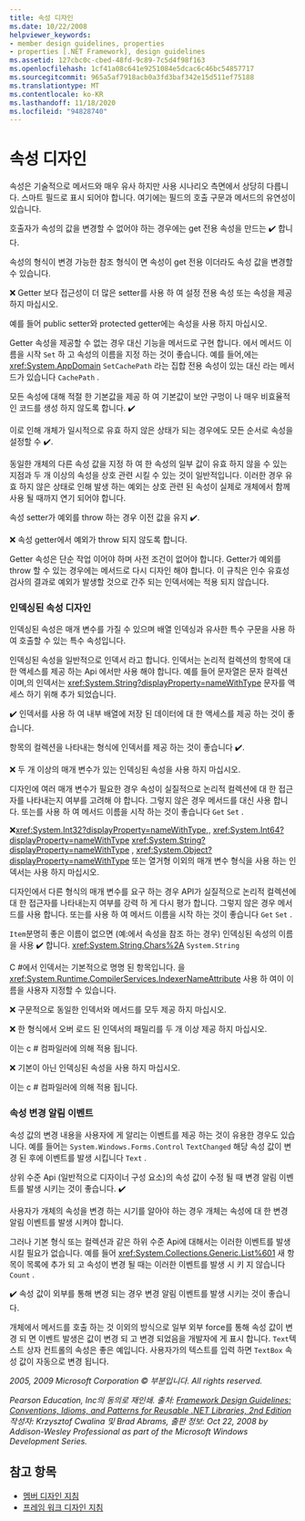 ```yaml
---
title: 속성 디자인
ms.date: 10/22/2008
helpviewer_keywords:
- member design guidelines, properties
- properties [.NET Framework], design guidelines
ms.assetid: 127cbc0c-cbed-48fd-9c89-7c5d4f98f163
ms.openlocfilehash: 1cf41a08c641e9251084e5dcac6c46bc54857717
ms.sourcegitcommit: 965a5af7918acb0a3fd3baf342e15d511ef75188
ms.translationtype: MT
ms.contentlocale: ko-KR
ms.lasthandoff: 11/18/2020
ms.locfileid: "94828740"
---
```

# <a name="property-design"></a>속성 디자인
속성은 기술적으로 메서드와 매우 유사 하지만 사용 시나리오 측면에서 상당히 다릅니다. 스마트 필드로 표시 되어야 합니다. 여기에는 필드의 호출 구문과 메서드의 유연성이 있습니다.

 호출자가 속성의 값을 변경할 수 없어야 하는 경우에는 get 전용 속성을 만드는 ✔️ 합니다.

 속성의 형식이 변경 가능한 참조 형식이 면 속성이 get 전용 이더라도 속성 값을 변경할 수 있습니다.

 ❌ Getter 보다 접근성이 더 많은 setter를 사용 하 여 설정 전용 속성 또는 속성을 제공 하지 마십시오.

 예를 들어 public setter와 protected getter에는 속성을 사용 하지 마십시오.

 Getter 속성을 제공할 수 없는 경우 대신 기능을 메서드로 구현 합니다. 에서 메서드 이름을 시작 `Set` 하 고 속성의 이름을 지정 하는 것이 좋습니다. 예를 들어,에는 <xref:System.AppDomain> `SetCachePath` 라는 집합 전용 속성이 있는 대신 라는 메서드가 있습니다 `CachePath` .

 모든 속성에 대해 적절 한 기본값을 제공 하 여 기본값이 보안 구멍이 나 매우 비효율적인 코드를 생성 하지 않도록 합니다. ✔️

 이로 인해 개체가 일시적으로 유효 하지 않은 상태가 되는 경우에도 모든 순서로 속성을 설정할 수 ✔️.

 동일한 개체의 다른 속성 값을 지정 하 여 한 속성의 일부 값이 유효 하지 않을 수 있는 지점과 두 개 이상의 속성을 상호 관련 시킬 수 있는 것이 일반적입니다. 이러한 경우 유효 하지 않은 상태로 인해 발생 하는 예외는 상호 관련 된 속성이 실제로 개체에서 함께 사용 될 때까지 연기 되어야 합니다.

 속성 setter가 예외를 throw 하는 경우 이전 값을 유지 ✔️.

 ❌ 속성 getter에서 예외가 throw 되지 않도록 합니다.

 Getter 속성은 단순 작업 이어야 하며 사전 조건이 없어야 합니다. Getter가 예외를 throw 할 수 있는 경우에는 메서드로 다시 디자인 해야 합니다. 이 규칙은 인수 유효성 검사의 결과로 예외가 발생할 것으로 간주 되는 인덱서에는 적용 되지 않습니다.

### <a name="indexed-property-design"></a>인덱싱된 속성 디자인
 인덱싱된 속성은 매개 변수를 가질 수 있으며 배열 인덱싱과 유사한 특수 구문을 사용 하 여 호출할 수 있는 특수 속성입니다.

 인덱싱된 속성을 일반적으로 인덱서 라고 합니다. 인덱서는 논리적 컬렉션의 항목에 대 한 액세스를 제공 하는 Api 에서만 사용 해야 합니다. 예를 들어 문자열은 문자 컬렉션 이며,의 인덱서는 <xref:System.String?displayProperty=nameWithType> 문자를 액세스 하기 위해 추가 되었습니다.

 ✔️ 인덱서를 사용 하 여 내부 배열에 저장 된 데이터에 대 한 액세스를 제공 하는 것이 좋습니다.

 항목의 컬렉션을 나타내는 형식에 인덱서를 제공 하는 것이 좋습니다 ✔️.

 ❌ 두 개 이상의 매개 변수가 있는 인덱싱된 속성을 사용 하지 마십시오.

 디자인에 여러 매개 변수가 필요한 경우 속성이 실질적으로 논리적 컬렉션에 대 한 접근자를 나타내는지 여부를 고려해 야 합니다. 그렇지 않은 경우 메서드를 대신 사용 합니다. 또는를 사용 하 여 메서드 이름을 시작 하는 것이 좋습니다 `Get` `Set` .

 ❌<xref:System.Int32?displayProperty=nameWithType>,, <xref:System.Int64?displayProperty=nameWithType> <xref:System.String?displayProperty=nameWithType> , <xref:System.Object?displayProperty=nameWithType> 또는 열거형 이외의 매개 변수 형식을 사용 하는 인덱서는 사용 하지 마십시오.

 디자인에서 다른 형식의 매개 변수를 요구 하는 경우 API가 실질적으로 논리적 컬렉션에 대 한 접근자를 나타내는지 여부를 강력 하 게 다시 평가 합니다. 그렇지 않은 경우 메서드를 사용 합니다. 또는를 사용 하 여 메서드 이름을 시작 하는 것이 좋습니다 `Get` `Set` .

 `Item`분명히 좋은 이름이 없으면 (예:에서 속성을 참조 하는 경우) 인덱싱된 속성의 이름을 사용 ✔️ 합니다. <xref:System.String.Chars%2A> `System.String`

 C #에서 인덱서는 기본적으로 명명 된 항목입니다. 을 <xref:System.Runtime.CompilerServices.IndexerNameAttribute> 사용 하 여이 이름을 사용자 지정할 수 있습니다.

 ❌ 구문적으로 동일한 인덱서와 메서드를 모두 제공 하지 마십시오.

 ❌ 한 형식에서 오버 로드 된 인덱서의 패밀리를 두 개 이상 제공 하지 마십시오.

 이는 c # 컴파일러에 의해 적용 됩니다.

 ❌ 기본이 아닌 인덱싱된 속성을 사용 하지 마십시오.

 이는 c # 컴파일러에 의해 적용 됩니다.

### <a name="property-change-notification-events"></a>속성 변경 알림 이벤트
 속성 값의 변경 내용을 사용자에 게 알리는 이벤트를 제공 하는 것이 유용한 경우도 있습니다. 예를 들어는 `System.Windows.Forms.Control` `TextChanged` 해당 속성 값이 변경 된 후에 이벤트를 발생 시킵니다 `Text` .

 상위 수준 Api (일반적으로 디자이너 구성 요소)의 속성 값이 수정 될 때 변경 알림 이벤트를 발생 시키는 것이 좋습니다. ✔️

 사용자가 개체의 속성을 변경 하는 시기를 알아야 하는 경우 개체는 속성에 대 한 변경 알림 이벤트를 발생 시켜야 합니다.

 그러나 기본 형식 또는 컬렉션과 같은 하위 수준 Api에 대해서는 이러한 이벤트를 발생 시킬 필요가 없습니다. 예를 들어 <xref:System.Collections.Generic.List%601> 새 항목이 목록에 추가 되 고 속성이 변경 될 때는 이러한 이벤트를 발생 시 키 지 않습니다 `Count` .

 ✔️ 속성 값이 외부를 통해 변경 되는 경우 변경 알림 이벤트를 발생 시키는 것이 좋습니다.

 개체에서 메서드를 호출 하는 것 이외의 방식으로 일부 외부 force를 통해 속성 값이 변경 되 면 이벤트 발생은 값이 변경 되 고 변경 되었음을 개발자에 게 표시 합니다. `Text`텍스트 상자 컨트롤의 속성은 좋은 예입니다. 사용자가의 텍스트를 입력 하면 `TextBox` 속성 값이 자동으로 변경 됩니다.

 *2005, 2009 Microsoft Corporation © 부분입니다. All rights reserved.*

 *Pearson Education, Inc의 동의로 재인쇄. 출처: [Framework Design Guidelines: Conventions, Idioms, and Patterns for Reusable .NET Libraries, 2nd Edition](https://www.informit.com/store/framework-design-guidelines-conventions-idioms-and-9780321545619) 작성자: Krzysztof Cwalina 및 Brad Abrams, 출판 정보: Oct 22, 2008 by Addison-Wesley Professional as part of the Microsoft Windows Development Series.*

## <a name="see-also"></a>참고 항목

- [멤버 디자인 지침](member.md)
- [프레임 워크 디자인 지침](index.md)
